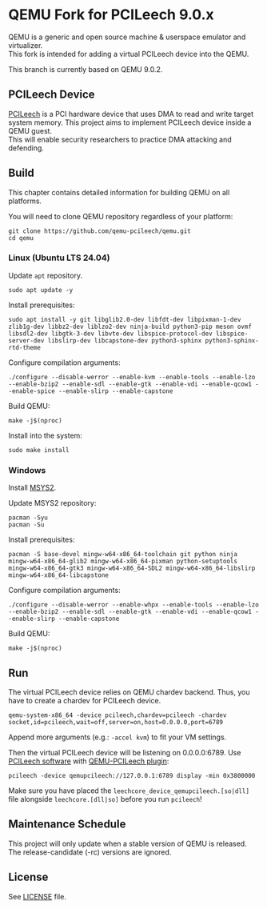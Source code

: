 # QEMU Fork for PCILeech 9.0.x
QEMU is a generic and open source machine & userspace emulator and virtualizer. \
This fork is intended for adding a virtual PCILeech device into the QEMU.

This branch is currently based on QEMU 9.0.2.

## PCILeech Device
[PCILeech](https://github.com/ufrisk/pcileech) is a PCI hardware device that uses DMA to read and write target system memory. This project aims to implement PCILeech device inside a QEMU guest. \
This will enable security researchers to practice DMA attacking and defending.

## Build
This chapter contains detailed information for building QEMU on all platforms.

You will need to clone QEMU repository regardless of your platform:
```
git clone https://github.com/qemu-pcileech/qemu.git
cd qemu
```

### Linux (Ubuntu LTS 24.04)
Update `apt` repository.
```
sudo apt update -y
```
Install prerequisites:
```
sudo apt install -y git libglib2.0-dev libfdt-dev libpixman-1-dev zlib1g-dev libbz2-dev liblzo2-dev ninja-build python3-pip meson ovmf libsdl2-dev libgtk-3-dev libvte-dev libspice-protocol-dev libspice-server-dev libslirp-dev libcapstone-dev python3-sphinx python3-sphinx-rtd-theme
```
Configure compilation arguments:
```
./configure --disable-werror --enable-kvm --enable-tools --enable-lzo --enable-bzip2 --enable-sdl --enable-gtk --enable-vdi --enable-qcow1 --enable-spice --enable-slirp --enable-capstone
```
Build QEMU:
```
make -j$(nproc)
```
Install into the system:
```
sudo make install
```

### Windows
Install [MSYS2](https://www.msys2.org/).

Update MSYS2 repository:
```
pacman -Syu
pacman -Su
```
Install prerequisites:
```
pacman -S base-devel mingw-w64-x86_64-toolchain git python ninja mingw-w64-x86_64-glib2 mingw-w64-x86_64-pixman python-setuptools mingw-w64-x86_64-gtk3 mingw-w64-x86_64-SDL2 mingw-w64-x86_64-libslirp mingw-w64-x86_64-libcapstone
```
Configure compilation arguments:
```
./configure --disable-werror --enable-whpx --enable-tools --enable-lzo --enable-bzip2 --enable-sdl --enable-gtk --enable-vdi --enable-qcow1 --enable-slirp --enable-capstone
```
Build QEMU:
```
make -j$(nproc)
```

## Run
The virtual PCILeech device relies on QEMU chardev backend. Thus, you have to create a chardev for PCILeech device.
```
qemu-system-x86_64 -device pcileech,chardev=pcileech -chardev socket,id=pcileech,wait=off,server=on,host=0.0.0.0,port=6789
```
Append more arguments (e.g.: `-accel kvm`) to fit your VM settings.

Then the virtual PCILeech device will be listening on 0.0.0.0:6789. Use [PCILeech software](https://github.com/ufrisk/pcileech/releases) with [QEMU-PCILeech plugin](https://github.com/ufrisk/LeechCore/releases):
```
pcileech -device qemupcileech://127.0.0.1:6789 display -min 0x3800000
```
Make sure you have placed the `leechcore_device_qemupcileech.[so|dll]` file alongside `leechcore.[dll|so]` before you run `pcileech`!

## Maintenance Schedule
This project will only update when a stable version of QEMU is released. The release-candidate (-rc) versions are ignored.

## License
See [LICENSE](./LICENSE) file.